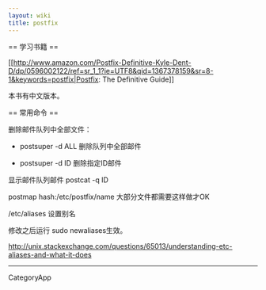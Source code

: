 ```yaml
---
layout: wiki
title: postfix
---
```


== 学习书籍 ==

[[http://www.amazon.com/Postfix-Definitive-Kyle-Dent-D/dp/0596002122/ref=sr_1_1?ie=UTF8&qid=1367378159&sr=8-1&keywords=postfix|Postfix: The Definitive Guide]]

本书有中文版本。

== 常用命令 ==


删除邮件队列中全部文件：
    
 * postsuper -d ALL 删除队列中全部邮件

 * postsuper -d ID  删除指定ID邮件


显示邮件队列邮件
    postcat -q ID

postmap hash:/etc/postfix/name 大部分文件都需要这样做才OK

/etc/aliases 设置别名

修改之后运行 sudo newaliases生效。

http://unix.stackexchange.com/questions/65013/understanding-etc-aliases-and-what-it-does



----
CategoryApp

